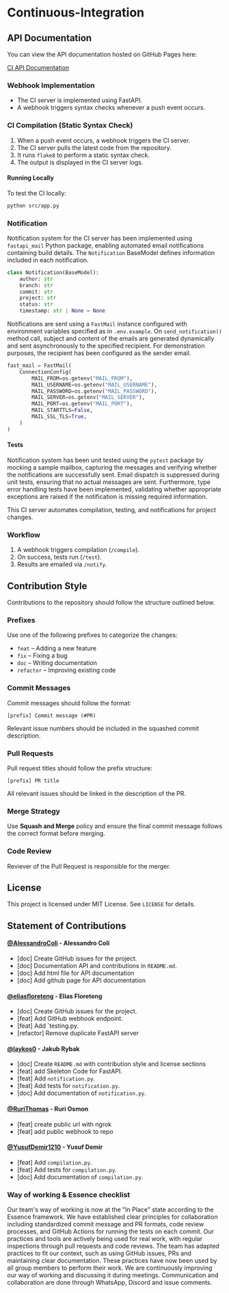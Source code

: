 # Continuous-Integration

## API Documentation

You can view the API documentation hosted on GitHub Pages here:

[CI API Documentation](https://group-18-dd2480.github.io/Continuous-Integration/)

### Webhook Implementation
- The CI server is implemented using FastAPI.
- A webhook triggers syntax checks whenever a push event occurs.

### CI Compilation (Static Syntax Check)

1. When a push event occurs, a webhook triggers the CI server.
2. The CI server pulls the latest code from the repository.
3. It runs `flake8` to perform a static syntax check.
4. The output is displayed in the CI server logs.

#### Running Locally
To test the CI locally:
```bash
python src/app.py
```

### Notification
Notification system for the CI server has been implemented using `fastapi_mail` Python package, enabling automated email notifications containing build details. The `Notification` BaseModel defines information included in each notification. 
```python
class Notification(BaseModel):
    author: str
    branch: str
    commit: str
    project: str
    status: str
    timestamp: str | None = None
```
Notifications are sent using a `FastMail` instance configured with environment variables specified as in `.env.example`. On `send_notification()` method call, subject and content of the emails are generated dynamically and sent asynchronously to the specified recipient. For demonstration purposes, the recipient has been configured as the sender email.
```python
fast_mail = FastMail(
    ConnectionConfig(
        MAIL_FROM=os.getenv("MAIL_FROM"),
        MAIL_USERNAME=os.getenv("MAIL_USERNAME"),
        MAIL_PASSWORD=os.getenv("MAIL_PASSWORD"),
        MAIL_SERVER=os.getenv("MAIL_SERVER"),
        MAIL_PORT=os.getenv("MAIL_PORT"),
        MAIL_STARTTLS=False,
        MAIL_SSL_TLS=True,
    )
)
```


#### Tests
Notification system has been unit tested using the `pytest` package by mocking a sample mailbox, capturing the messages and verifying whether the notifications are successfully sent. Email dispatch is suppressed during unit tests, ensuring that no actual messages are sent. Furthermore, type error handling tests have been implemented, validating whether appropriate exceptions are raised if the notification is missing required information.

This CI server automates compilation, testing, and notifications for project changes.

### Workflow
1. A webhook triggers compilation (`/compile`).
2. On success, tests run (`/test`).
3. Results are emailed via `/notify`.

## Contribution Style

Contributions to the repository should follow the structure outlined below.

### **Prefixes**

Use one of the following prefixes to categorize the changes:

- `feat` – Adding a new feature
- `fix` – Fixing a bug
- `doc` – Writing documentation
- `refactor` – Improving existing code

### **Commit Messages**  

Commit messages should follow the format:  

```  
[prefix] Commit message (#PR)  
```  

Relevant issue numbers should be included in the squashed commit description.  

### **Pull Requests**

Pull request titles should follow the prefix structure:

```
[prefix] PR title
```

All relevant issues should be linked in the description of the PR.

### **Merge Strategy**

Use **Squash and Merge** policy and ensure the final commit message follows the correct format before merging.

### Code Review

Reviever of the Pull Request is responsible for the merger.

## License

This project is licensed under MIT License. See `LICENSE` for details.

## Statement of Contributions

#### [@AlessandroColi](https://github.com/AlessandroColi) - Alessandro Coli

- [doc] Create GitHub issues for the project.
- [doc] Documentation API and contributions in `README.md`.
- [doc] Add html file for API documentation
- [doc] Add github page for API documentation


#### [@eliasfloreteng](https://github.com/eliasfloreteng) - Elias Floreteng

- [doc] Create GitHub issues for the project.
- [feat] Add GitHub webhook endpoint.
- [feat] Add `testing.py.
- [refactor] Remove duplicate FastAPI server


#### [@laykos0](https://github.com/laykos0) - Jakub Rybak

- [doc] Create `README.md` with contribution style and license sections
- [feat] add Skeleton Code for FastAPI.
- [feat] Add `notification.py`.
- [feat] Add tests for `notification.py`.
- [doc] Add documentation of `notification.py`.


#### [@RuriThomas](https://github.com/RuriThomas) - Ruri Osmon
- [feat] create public url with ngrok 
- [feat] add public webhook to repo

#### [@YusufDemir1210](https://github.com/YusufDemir1210) - Yusuf Demir
- [feat] Add `compilation.py`.
- [feat] Add tests for `compilation.py`.
- [doc] Add documentation of `compilation.py`.

### Way of working & Essence checklist

Our team's way of working is now at the "In Place" state according to the Essence framework. We have established clear principles for collaboration including standardized commit message and PR formats, code review processes, and GitHub Actions for running the tests on each commit. Our practices and tools are actively being used for real work, with regular inspections through pull requests and code reviews. The team has adapted practices to fit our context, such as using GitHub issues, PRs and maintaining clear documentation. These practices have now been used by all group members to perform their work. We are continuously improving our way of working and discussing it during meetings. Communication and collaboration are done through WhatsApp, Discord and issue comments.